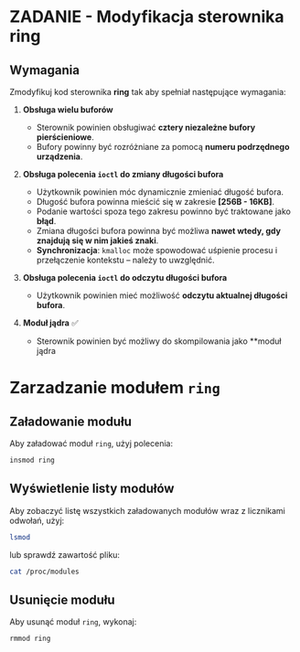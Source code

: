 # ZADANIE - Modyfikacja sterownika ring

## Wymagania

Zmodyfikuj kod sterownika **ring** tak aby spełniał następujące wymagania:

1. **Obsługa wielu buforów**  
   - Sterownik powinien obsługiwać **cztery niezależne bufory pierścieniowe**.  
   - Bufory powinny być rozróżniane za pomocą **numeru podrzędnego urządzenia**.

2. **Obsługa polecenia `ioctl` do zmiany długości bufora**  
   - Użytkownik powinien móc dynamicznie zmieniać długość bufora.  
   - Długość bufora powinna mieścić się w zakresie **[256B - 16KB]**.  
   - Podanie wartości spoza tego zakresu powinno być traktowane jako **błąd**.  
   - Zmiana długości bufora powinna być możliwa **nawet wtedy, gdy znajdują się w nim jakieś znaki**.  
   - **Synchronizacja**: `kmalloc` może spowodować uśpienie procesu i przełączenie kontekstu – należy to uwzględnić.

3. **Obsługa polecenia `ioctl` do odczytu długości bufora**  
   - Użytkownik powinien mieć możliwość **odczytu aktualnej długości bufora**.

4. **Moduł jądra** ✅
   - Sterownik powinien być możliwy do skompilowania jako **moduł jądra


# Zarzadzanie modułem `ring`

## Załadowanie modułu
Aby załadować moduł `ring`, użyj polecenia:

```sh
insmod ring
```

## Wyświetlenie listy modułów
Aby zobaczyć listę wszystkich załadowanych modułów wraz z licznikami odwołań, użyj:

```sh
lsmod
```
lub sprawdź zawartość pliku:

```sh
cat /proc/modules
```

## Usunięcie modułu
Aby usunąć moduł `ring`, wykonaj:

```sh
rmmod ring
```

